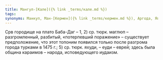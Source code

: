 ```yaml
---
title: Мангуп-[Кале]({% link _terms/кале.md %})
tags:
synonyms: Манкуп, Ман-[Кермен]({% link _terms/кермен.md %}), Аргода, Ягуд-Калеси
---
```


Срв городище на плато Баба-Даг – 1, 2) ср. тюрк. маглюп – разгромленный,
разбитый, «потерпевший поражение» – существует предположение, что этот топоним
появился только после разгрома города турками в 1475 г.; 5) ср. тюрк. яхуди, –
еуди – еврей; здесь была община караимов – народа, исповедующего иудаизм.
